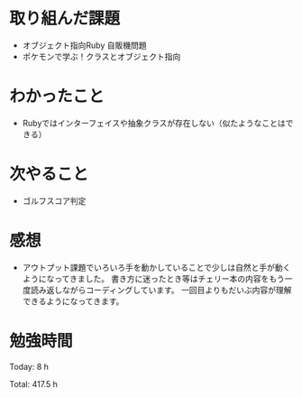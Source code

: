 # 取り組んだ課題
- オブジェクト指向Ruby 自販機問題
- ポケモンで学ぶ！クラスとオブジェクト指向

# わかったこと
- Rubyではインターフェイスや抽象クラスが存在しない（似たようなことはできる）

# 次やること
- ゴルフスコア判定

# 感想
- アウトプット課題でいろいろ手を動かしていることで少しは自然と手が動くようになってきました。
書き方に迷ったとき等はチェリー本の内容をもう一度読み返しながらコーディングしています。
一回目よりもだいぶ内容が理解できるようになってきます。

# 勉強時間
Today: 8 h

Total: 417.5 h
